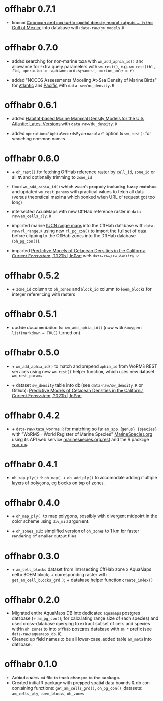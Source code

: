 # offhabr 0.7.1

- loaded [Cetacean and sea turtle spatial density model outputs ... in the Gulf of Mexico](https://www.ncei.noaa.gov/access/metadata/landing-page/bin/iso?id=gov.noaa.nodc:256800) into database with `data-raw/gm_models.R`

# offhabr 0.7.0

- added searching for non-marine taxa with `wm_add_aphia_id()` and allowance for 
extra query parameters with `wm_rest()`, e.g. `wm_rest(tbl, fld, operation = "AphiaRecordsByNames", marine_only = F)`

- added "NCCOS Assessments Modeling At-Sea Density of Marine Birds" for [Atlantic](https://www.ncei.noaa.gov/access/metadata/landing-page/bin/iso?id=gov.noaa.nodc:0176682) and [Pacific](https://www.ncei.noaa.gov/access/metadata/landing-page/bin/iso?id=gov.noaa.nodc:0242882) with `data-raw/nc_density.R`

# offhabr 0.6.1

- added [Habitat-based Marine Mammal Density Models for the U.S. Atlantic: Latest Versions](https://seamap.env.duke.edu/models/Duke/EC/) with `data-raw/du_density.R`

- added `operation="AphiaRecordsByVernacular"` option to `wm_rest()` for searching common names.

# offhabr 0.6.0

-   \+ `oh_rast()` for fetching OffHab reference raster by `cell_id`, `zone_id` or all `NA` and optionally trimming to `zone_id`

- fixed `wm_add_aphia_id()` which wasn't properly including fuzzy matches and updated `wm_rest_params` with practical values to fetch all data (versus theoretical maxima which bonked when URL of request got too long)

- intersected AquaMaps with new OffHab reference raster in `data-raw/am_cells_ply.R`

- imported marine [IUCN range maps](https://www.iucnredlist.org/resources/spatial-data-download) into the OffHab database with `data-raw/rl_range.R` using new `rl_pg_con()` to import the full set of data before clipping to the OffHab zones into the OffHab database (`oh_pg_con()`).

- imported [Predictive Models of Cetacean Densities in the California Current Ecosystem, 2020b | InPort](https://www.fisheries.noaa.gov/inport/item/64349) with `data-raw/sw_density.R`

# offhabr 0.5.2

-   \+ `zone_id` column to `oh_zones` and `block_id` column to `boem_blocks` for integer referencing with rasters

# offhabr 0.5.1

-   update documentation for `wm_add_aphia_id()` (now with `Roxygen: list(markdown = TRUE)` turned on)

# offhabr 0.5.0

-   \+ `wm_add_aphia_id()` to match and prepend `aphia_id` from WoRMS REST services using new `wm_rest()` helper function, which uses new dataset `wm_rest_params`

-   \+ dataset `sw_density` table into db (see `data-raw/sw_density.R` on Github): [Predictive Models of Cetacean Densities in the California Current Ecosystem, 2020b \| InPort](https://www.fisheries.noaa.gov/inport/item/64349).

# offhabr 0.4.2

-   \+ `data-raw/taxa_worrms.R` for matching so far `am_spp.{genus} {species}` with "WoRMS - World Register of Marine Species" [MarineSpecies.org](https://www.marinespecies.org) using its API web service [marinespecies.org/rest](https://www.marinespecies.org/rest/) and the R package [worrms](https://docs.ropensci.org/worrms/articles/worrms.html).

# offhabr 0.4.1

-   `oh_map_ply()` -\> `oh_map()` + `oh_add_ply()` to accomodate adding multiple layers of polygons, eg blocks on top of zones.

# offhabr 0.4.0

-   \+ `oh_map_ply()` to map polygons, possibly with divergent midpoint in the color scheme using `div_mid` argument.

-   \+ `oh_zones_s1k`: simplified version of `oh_zones` to 1 km for faster rendering of smaller output files

# offhabr 0.3.0

-   \+ `am_cell_blocks` dataset from intersecting OffHab zone x AquaMaps cell x BOEM block; + corresponding raster with `get_am_cell_blocks_grd()`; + database helper function `create_index()`

# offhabr 0.2.0

-   Migrated entire AquaMaps DB into dedicated `aquamaps` postgres database (+ `am_pg_con()`; for calculating range size of each species) and used cross-database querying to extract subset of cells and species within `oh_zones` to into `offhab` postgres database with `am_*` prefix (see `data-raw/aquamaps_db.R`).
-   Cleaned up field names to be all lower-case, added table `am_meta` into database.

# offhabr 0.1.0

-   Added a `NEWS.md` file to track changes to the package.
-   Created initial R package with prepped spatial data bounds & db con containing functions: `get_am_cells_grd()`, `oh_pg_con()`; datasets: `am_cells_ply`, `boem_blocks`, `oh_zones`
